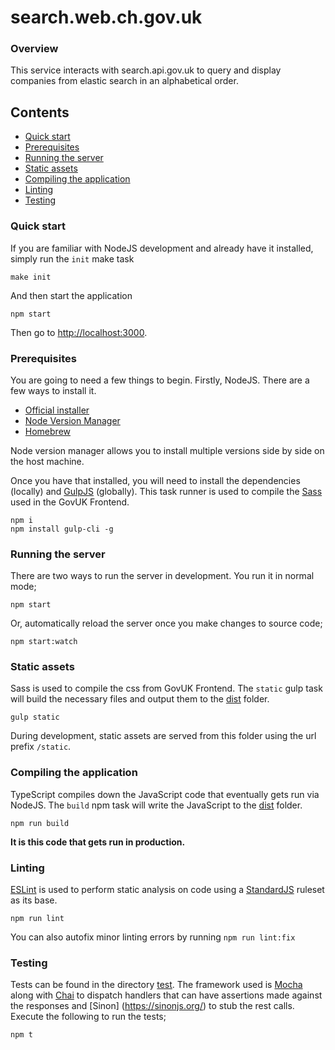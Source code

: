 # search.web.ch.gov.uk

### Overview
This service interacts with search.api.gov.uk to query and display companies from elastic search in an alphabetical order.

## Contents

- [Quick start](#quick-start)
- [Prerequisites](#prerequisites)
- [Running the server](#running-the-server)
- [Static assets](#static-assets)
- [Compiling the application](#compiling-the-application)
- [Linting](#linting)
- [Testing](#testing)

### Quick start

If you are familiar with NodeJS development and already have it installed, simply run the `init` make task

    make init
    
And then start the application
    
    npm start
    
Then go to [http://localhost:3000](http://localhost:3000).

### Prerequisites

You are going to need a few things to begin. Firstly, NodeJS. There are a few ways to install it.

- [Official installer](https://nodejs.org/en/)
- [Node Version Manager](https://github.com/nvm-sh/nvm)
- [Homebrew](https://formulae.brew.sh/formula/node)

Node version manager allows you to install multiple versions side by side on the host machine.

Once you have that installed, you will need to install the dependencies (locally) and [GulpJS](https://gulpjs.com) (globally). This task runner is used to compile the [Sass](https://sass-lang.com) used in the GovUK Frontend.

    npm i
    npm install gulp-cli -g
    
### Running the server

There are two ways to run the server in development. You run it in normal mode;

    npm start
    
Or, automatically reload the server once you make changes to source code;

    npm start:watch

### Static assets

Sass is used to compile the css from GovUK Frontend. The `static` gulp task will build the necessary files and output them to the [dist](./dist) folder.

    gulp static
    
During development, static assets are served from this folder using the url prefix `/static`.

### Compiling the application

TypeScript compiles down the JavaScript code that eventually gets run via NodeJS. The `build` npm task will write the JavaScript to the [dist](./dist) folder.

    npm run build
    
**It is this code that gets run in production.**

### Linting

[ESLint](https://eslint.org/) is used to perform static analysis on code using a [StandardJS](https://standardjs.com/) ruleset as its base.

    npm run lint

You can also autofix minor linting errors by running `npm run lint:fix`

### Testing

Tests can be found in the directory [test](./test). The framework used is [Mocha](https://mochajs.org/) along with [Chai](https://www.chaijs.com/) to dispatch handlers that can have assertions made against the responses and [Sinon] (https://sinonjs.org/) to stub the rest calls. Execute the following to run the tests;

    npm t

